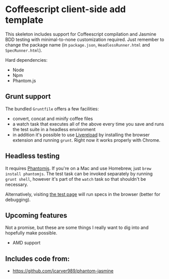# Coffeescript client-side add template

This skeleton includes support for Coffeescript compilation and Jasmine BDD testing with minimal-to-none customization required.
Just remember to change the package name (in `package.json`, `HeadlessRunner.html` and `SpecRunner.html`).

Hard dependencies:

- Node
- Npm
- Phantom.js

## Grunt support

The bundled `Gruntfile` offers a few facilities:

- convert, concat and minify coffee files
- a watch task that executes all of the above every time you save and runs the test suite in a headless environment
- in addition it's  possible to use [Livereload](http://livereload.com/) by installing the browser extension and running `grunt`. Right now it works properly with Chrome.

## Headless testing

It requires [Phantomjs](http://phantomjs.org/). If you're on a Mac and use Homebrew, just `brew install phantomjs`. The test task can be invoked separately by running `grunt shell`, however it's part of the `watch` task so that shouldn't be necessary.

Alternatively, visiting [the test page](http://localhost:8000/SpecRunner.html) will run specs in the browser (better for debugging).

## Upcoming features

Not a promise, but these are some things I really want to dig into and hopefully make possible.

- AMD support

## Includes code from:

- https://github.com/jcarver989/phantom-jasmine
